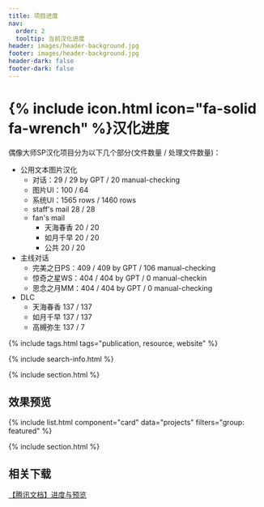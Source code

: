 ```yaml
---
title: 项目进度
nav:
  order: 2
  tooltip: 当前汉化进度
header: images/header-background.jpg
footer: images/header-background.jpg
header-dark: false
footer-dark: false
---
```


# {% include icon.html icon="fa-solid fa-wrench" %}汉化进度

偶像大师SP汉化项目分为以下几个部分(文件数量 / 处理文件数量)：

- 公用文本图片汉化
  - 对话：29 / 29 by GPT / 20 manual-checking
  - 图片UI：100 / 64
  - 系统UI：1565 rows / 1460 rows
  - staff's mail 28 / 28
  - fan's mail
    - 天海春香 20 / 20
    - 如月千早 20 / 20
    - 公共 20 / 20
- 主线对话
  - 完美之日PS：409 / 409 by GPT / 106 manual-checking 
  - 惊奇之星WS：404 / 404 by GPT / 0  manual-checkin
  - 思念之月MM：404 / 404 by GPT / 0  manual-checking 
- DLC
  - 天海春香 137 / 137
  - 如月千早 137 / 137
  - 高槻弥生 137 / 7

{% include tags.html tags="publication, resource, website" %}

{% include search-info.html %}

{% include section.html %}

## 效果预览

{% include list.html component="card" data="projects" filters="group: featured" %}

{% include section.html %}

## 相关下载

[【腾讯文档】进度与预览](https://docs.qq.com/doc/DTXZDbktLY0t0YnNZ)